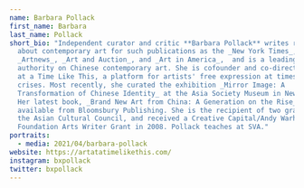```yaml
---
name: Barbara Pollack
first_name: Barbara
last_name: Pollack
short_bio: "Independent curator and critic **Barbara Pollack** writes regularly
  about contemporary art for such publications as the _New York Times_,
  _Artnews_, _Art and Auction_, and _Art in America_,  and is a leading
  authority on Chinese contemporary art. She is cofounder and co-director of Art
  at a Time Like This, a platform for artists' free expression at times of
  crises. Most recently, she curated the exhibition _Mirror Image: A
  Transformation of Chinese Identity_ at the Asia Society Museum in New York.
  Her latest book, _Brand New Art from China: A Generation on the Rise_ is
  available from Bloomsbury Publishing. She is the recipient of two grants from
  the Asian Cultural Council, and received a Creative Capital/Andy Warhol
  Foundation Arts Writer Grant in 2008. Pollack teaches at SVA."
portraits:
  - media: 2021/04/barbara-pollack
website: https://artatatimelikethis.com/
instagram: bxpollack
twitter: bxpollack
---
```

